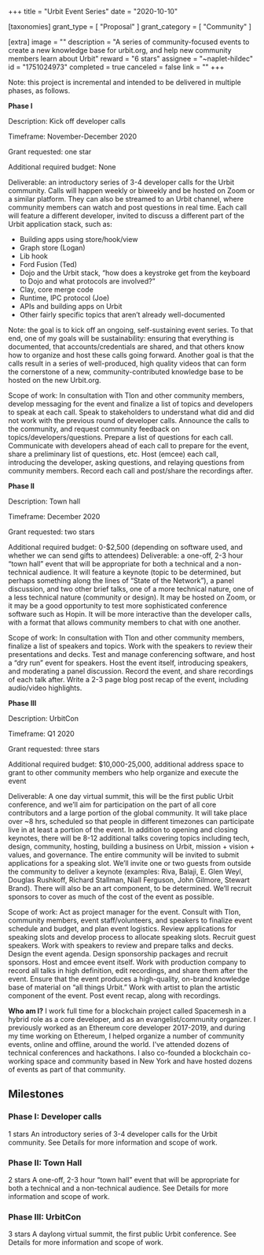 +++
title = "Urbit Event Series"
date = "2020-10-10"

[taxonomies]
grant_type = [ "Proposal" ]
grant_category = [ "Community" ]

[extra]
image = ""
description = "A series of community-focused events to create a new knowledge base for urbit.org, and help new community members learn about Urbit"
reward = "6 stars"
assignee = "~naplet-hildec"
id = "1751024973"
completed = true
canceled = false
link = ""
+++

Note: this project is incremental and intended to be delivered in multiple phases, as follows.

**Phase I**

Description: Kick off developer calls

Timeframe: November-December 2020

Grant requested: one star

Additional required budget: None

Deliverable: an introductory series of 3-4 developer calls for the Urbit community. Calls will happen weekly or biweekly and be hosted on Zoom or a similar platform. They can also be streamed to an Urbit channel, where community members can watch and post questions in real time. Each call will feature a different developer, invited to discuss a different part of the Urbit application stack, such as:

- Building apps using store/hook/view
- Graph store (Logan)
- Lib hook
- Ford Fusion (Ted)
- Dojo and the Urbit stack, “how does a keystroke get from the keyboard to Dojo and what protocols are involved?”
- Clay, core merge code
- Runtime, IPC protocol (Joe)
- APIs and building apps on Urbit
- Other fairly specific topics that aren’t already well-documented

Note: the goal is to kick off an ongoing, self-sustaining event series. To that end, one of my goals will be sustainability: ensuring that everything is documented, that accounts/credentials are shared, and that others know how to organize and host these calls going forward. Another goal is that the calls result in a series of well-produced, high quality videos that can form the cornerstone of a new, community-contributed knowledge base to be hosted on the new Urbit.org.

Scope of work: In consultation with Tlon and other community members, develop messaging for the event and finalize a list of topics and developers to speak at each call. Speak to stakeholders to understand what did and did not work with the previous round of developer calls. Announce the calls to the community, and request community feedback on topics/developers/questions. Prepare a list of questions for each call. Communicate with developers ahead of each call to prepare for the event, share a preliminary list of questions, etc. Host (emcee) each call, introducing the developer, asking questions, and relaying questions from community members. Record each call and post/share the recordings after.

**Phase II**

Description: Town hall

Timeframe: December 2020

Grant requested: two stars

Additional required budget: 0-$2,500 (depending on software used, and whether we can send gifts to attendees)
Deliverable: a one-off, 2-3 hour “town hall” event that will be appropriate for both a technical and a non-technical audience. It will feature a keynote (topic to be determined, but perhaps something along the lines of “State of the Network”), a panel discussion, and two other brief talks, one of a more technical nature, one of a less technical nature (community or design). It may be hosted on Zoom, or it may be a good opportunity to test more sophisticated conference software such as Hopin. It will be more interactive than the developer calls, with a format that allows community members to chat with one another.

Scope of work: In consultation with Tlon and other community members, finalize a list of speakers and topics. Work with the speakers to review their presentations and decks. Test and manage conferencing software, and host a “dry run” event for speakers. Host the event itself, introducing speakers, and moderating a panel discussion. Record the event, and share recordings of each talk after. Write a 2-3 page blog post recap of the event, including audio/video highlights.

**Phase III**

Description: UrbitCon

Timeframe: Q1 2020

Grant requested: three stars

Additional required budget: $10,000-25,000, additional address space to grant to other community members who help organize and execute the event

Deliverable: A one day virtual summit, this will be the first public Urbit conference, and we’ll aim for participation on the part of all core contributors and a large portion of the global community. It will take place over ~8 hrs, scheduled so that people in different timezones can participate live in at least a portion of the event. In addition to opening and closing keynotes, there will be 8-12 additional talks covering topics including tech, design, community, hosting, building a business on Urbit, mission + vision + values, and governance. The entire community will be invited to submit applications for a speaking slot. We’ll invite one or two guests from outside the community to deliver a keynote (examples: Riva, Balaji, E. Glen Weyl, Douglas Rushkoff, Richard Stallman, Niall Ferguson, John Gilmore, Stewart Brand). There will also be an art component, to be determined. We’ll recruit sponsors to cover as much of the cost of the event as possible.

Scope of work: Act as project manager for the event. Consult with Tlon, community members, event staff/volunteers, and speakers to finalize event schedule and budget, and plan event logistics. Review applications for speaking slots and develop process to allocate speaking slots. Recruit guest speakers. Work with speakers to review and prepare talks and decks. Design the event agenda. Design sponsorship packages and recruit sponsors. Host and emcee event itself. Work with production company to record all talks in high definition, edit recordings, and share them after the event. Ensure that the event produces a high-quality, on-brand knowledge base of material on “all things Urbit.” Work with artist to plan the artistic component of the event. Post event recap, along with recordings.

**Who am I?** I work full time for a blockchain project called Spacemesh in a hybrid role as a core developer, and as an evangelist/community organizer. I previously worked as an Ethereum core developer 2017-2019, and during my time working on Ethereum, I helped organize a number of community events, online and offline, around the world. I've attended dozens of technical conferences and hackathons. I also co-founded a blockchain co-working space and community based in New York and have hosted dozens of events as part of that community.

## Milestones

### Phase I: Developer calls

1 stars
An introductory series of 3-4 developer calls for the Urbit community. See Details for more information and scope of work.

### Phase II: Town Hall

2 stars
A one-off, 2-3 hour “town hall” event that will be appropriate for both a technical and a non-technical audience. See Details for more information and scope of work.

### Phase III: UrbitCon

3 stars
A daylong virtual summit, the first public Urbit conference. See Details for more information and scope of work.
